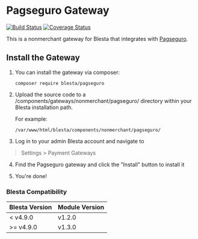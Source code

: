 # Pagseguro Gateway

[![Build Status](https://travis-ci.org/blesta/gateway-pagseguro.svg?branch=master)](https://travis-ci.org/blesta/gateway-pagseguro) [![Coverage Status](https://coveralls.io/repos/github/blesta/gateway-pagseguro/badge.svg?branch=master)](https://coveralls.io/github/blesta/gateway-pagseguro?branch=master)

This is a nonmerchant gateway for Blesta that integrates with [Pagseguro](https://pagseguro.uol.com.br/#rmcl).

## Install the Gateway

1. You can install the gateway via composer:

    ```
    composer require blesta/pagseguro
    ```

2. Upload the source code to a /components/gateways/nonmerchant/pagseguro/ directory within
your Blesta installation path.

    For example:

    ```
    /var/www/html/blesta/components/nonmerchant/pagseguro/
    ```

3. Log in to your admin Blesta account and navigate to
> Settings > Payment Gateways

4. Find the Pagseguro gateway and click the "Install" button to install it

5. You're done!

### Blesta Compatibility

|Blesta Version|Module Version|
|--------------|--------------|
|< v4.9.0|v1.2.0|
|>= v4.9.0|v1.3.0|
